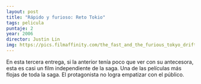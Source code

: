 ```yaml
---
layout: post
title: "Rápido y furioso: Reto Tokio"
tags: pelicula
puntaje: 2
year: 2006
director: Justin Lin
img: https://pics.filmaffinity.com/the_fast_and_the_furious_tokyo_drift-349229245-large.jpg
---
```


En esta tercera entrega, si la anterior tenía poco que ver con su antecesora, esta es casi un film independiente de la saga. Una de las películas más flojas de toda la saga. El protagonista no logra empatizar con el público.
